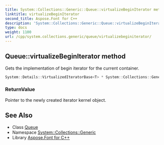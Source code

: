 ```yaml
---
title: System::Collections::Generic::Queue::virtualizeBeginIterator method
linktitle: virtualizeBeginIterator
second_title: Aspose.Font for C++
description: 'System::Collections::Generic::Queue::virtualizeBeginIterator method. Gets the implementation of begin iterator for the current container in C++.'
type: docs
weight: 1100
url: /cpp/system.collections.generic/queue/virtualizebeginiterator/
---
```

## Queue::virtualizeBeginIterator method


Gets the implementation of begin iterator for the current container.

```cpp
System::Details::VirtualizedIteratorBase<T> * System::Collections::Generic::Queue<T>::virtualizeBeginIterator() override
```


### ReturnValue

Pointer to the newly created iterator kernel object.

## See Also

* Class [Queue](../)
* Namespace [System::Collections::Generic](../../)
* Library [Aspose.Font for C++](../../../)
